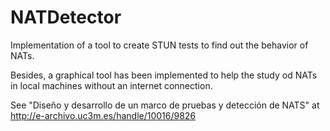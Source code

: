 # NATDetector

Implementation of a tool to create STUN tests to find out the behavior of NATs. 

Besides, a graphical tool has been implemented to help the study od NATs in local machines without an internet connection.

See "Diseño y desarrollo de un marco de pruebas y detección de NATS" at http://e-archivo.uc3m.es/handle/10016/9826
